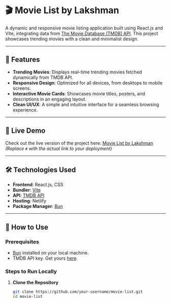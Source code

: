 # 🎬 Movie List by Lakshman

A dynamic and responsive movie listing application built using React.js and Vite, integrating data from [The Movie Database (TMDB) API](https://www.themoviedb.org/documentation/api). This project showcases trending movies with a clean and minimalist design.

---

## 🚀 Features

- **Trending Movies**: Displays real-time trending movies fetched dynamically from TMDB API.
- **Responsive Design**: Optimized for all devices, from desktops to mobile screens.
- **Interactive Movie Cards**: Showcases movie titles, posters, and descriptions in an engaging layout.
- **Clean UI/UX**: A simple and intuitive interface for a seamless browsing experience.

---

## 🌟 Live Demo

Check out the live version of the project here: [Movie List by Lakshman](#) *(Replace `#` with the actual link to your deployment)*

---

## 🛠️ Technologies Used

- **Frontend**: React.js, CSS
- **Bundler**: [Vite](https://vitejs.dev/)
- **API**: [TMDB API](https://www.themoviedb.org/documentation/api)
- **Hosting**: Netlify
- **Package Manager**: [Bun](https://bun.sh/)

---

## 📖 How to Use

### Prerequisites
- [Bun](https://bun.sh/) installed on your local machine.
- TMDB API key. Get yours [here](https://www.themoviedb.org/documentation/api).

### Steps to Run Locally
1. **Clone the Repository**  
   ```bash
   git clone https://github.com/your-username/movie-list.git
   cd movie-list
